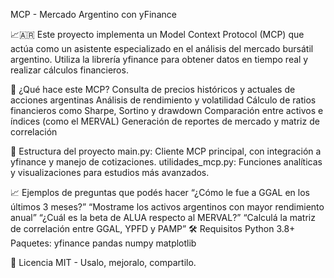 MCP - Mercado Argentino con yFinance

📈🇦🇷 Este proyecto implementa un Model Context Protocol (MCP) que actúa como un asistente especializado en el análisis del mercado bursátil argentino. Utiliza la librería yfinance para obtener datos en tiempo real y realizar cálculos financieros.

🧠 ¿Qué hace este MCP?
Consulta de precios históricos y actuales de acciones argentinas
Análisis de rendimiento y volatilidad
Cálculo de ratios financieros como Sharpe, Sortino y drawdown
Comparación entre activos e índices (como el MERVAL)
Generación de reportes de mercado y matriz de correlación

📂 Estructura del proyecto
main.py: Cliente MCP principal, con integración a yfinance y manejo de cotizaciones.
utilidades_mcp.py: Funciones analíticas y visualizaciones para estudios más avanzados.

📈 Ejemplos de preguntas que podés hacer
“¿Cómo le fue a GGAL en los últimos 3 meses?”
“Mostrame los activos argentinos con mayor rendimiento anual”
“¿Cuál es la beta de ALUA respecto al MERVAL?”
“Calculá la matriz de correlación entre GGAL, YPFD y PAMP”
🛠 Requisitos
Python 3.8+
Paquetes:
yfinance
pandas
numpy
matplotlib

📄 Licencia
MIT - Usalo, mejoralo, compartilo.
